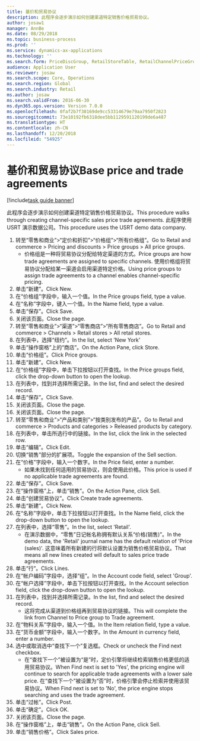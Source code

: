 ```yaml
---
title: 基价和贸易协议
description: 此程序会逐步演示如何创建渠道特定销售价格贸易协议。
author: josaw1
manager: AnnBe
ms.date: 08/29/2018
ms.topic: business-process
ms.prod: ''
ms.service: dynamics-ax-applications
ms.technology: ''
ms.search.form: PriceDiscGroup, RetailStoreTable, RetailChannelPriceGroup, EcoResProductDetailsExtended, PriceDiscAdmTable, PriceDiscAdm
audience: Application User
ms.reviewer: josaw
ms.search.scope: Core, Operations
ms.search.region: Global
ms.search.industry: Retail
ms.author: josaw
ms.search.validFrom: 2016-06-30
ms.dyn365.ops.version: Version 7.0.0
ms.openlocfilehash: 0faf2b7f38169de9cc53314679e79aa7950f2823
ms.sourcegitcommit: 73e10192fb6318dee5bb1129591120199de6a487
ms.translationtype: HT
ms.contentlocale: zh-CN
ms.lasthandoff: 12/20/2018
ms.locfileid: "54925"
---
```

# <a name="base-price-and-trade-agreements"></a><span data-ttu-id="5b3c5-103">基价和贸易协议</span><span class="sxs-lookup"><span data-stu-id="5b3c5-103">Base price and trade agreements</span></span>

[!include[task guide banner](../includes/task-guide-banner.md)]

<span data-ttu-id="5b3c5-104">此程序会逐步演示如何创建渠道特定销售价格贸易协议。</span><span class="sxs-lookup"><span data-stu-id="5b3c5-104">This procedure walks through creating channel-specific sales price trade agreements.</span></span> <span data-ttu-id="5b3c5-105">此程序使用 USRT 演示数据公司。</span><span class="sxs-lookup"><span data-stu-id="5b3c5-105">This procedure uses the USRT demo data company.</span></span>

1. <span data-ttu-id="5b3c5-106">转至“零售和商业”>“定价和折扣”>“价格组”>“所有价格组”。</span><span class="sxs-lookup"><span data-stu-id="5b3c5-106">Go to Retail and commerce > Pricing and discounts > Price groups > All price groups.</span></span>
    * <span data-ttu-id="5b3c5-107">价格组是一种将贸易协议分配给特定渠道的方式。</span><span class="sxs-lookup"><span data-stu-id="5b3c5-107">Price groups are how trade agreements are assigned to specific channels.</span></span> <span data-ttu-id="5b3c5-108">使用价格组将贸易协议分配给某一渠道会启用渠道特定价格。</span><span class="sxs-lookup"><span data-stu-id="5b3c5-108">Using price groups to assign trade agreements to a channel enables channel-specific pricing.</span></span>  
2. <span data-ttu-id="5b3c5-109">单击“新建”。</span><span class="sxs-lookup"><span data-stu-id="5b3c5-109">Click New.</span></span>
3. <span data-ttu-id="5b3c5-110">在“价格组”字段中，输入一个值。</span><span class="sxs-lookup"><span data-stu-id="5b3c5-110">In the Price groups field, type a value.</span></span>
4. <span data-ttu-id="5b3c5-111">在“名称”字段中，键入一个值。</span><span class="sxs-lookup"><span data-stu-id="5b3c5-111">In the Name field, type a value.</span></span>
5. <span data-ttu-id="5b3c5-112">单击“保存”。</span><span class="sxs-lookup"><span data-stu-id="5b3c5-112">Click Save.</span></span>
6. <span data-ttu-id="5b3c5-113">关闭该页面。</span><span class="sxs-lookup"><span data-stu-id="5b3c5-113">Close the page.</span></span>
7. <span data-ttu-id="5b3c5-114">转至“零售和商业”>“渠道”>“零售商店”>“所有零售商店”。</span><span class="sxs-lookup"><span data-stu-id="5b3c5-114">Go to Retail and commerce > Channels > Retail stores > All retail stores.</span></span>
8. <span data-ttu-id="5b3c5-115">在列表中，选择“纽约”。</span><span class="sxs-lookup"><span data-stu-id="5b3c5-115">In the list, select 'New York'</span></span>
9. <span data-ttu-id="5b3c5-116">单击“操作窗格”上的“商店”。</span><span class="sxs-lookup"><span data-stu-id="5b3c5-116">On the Action Pane, click Store.</span></span>
10. <span data-ttu-id="5b3c5-117">单击“价格组”。</span><span class="sxs-lookup"><span data-stu-id="5b3c5-117">Click Price groups.</span></span>
11. <span data-ttu-id="5b3c5-118">单击“新建”。</span><span class="sxs-lookup"><span data-stu-id="5b3c5-118">Click New.</span></span>
12. <span data-ttu-id="5b3c5-119">在“价格组”字段中，单击下拉按钮以打开查找。</span><span class="sxs-lookup"><span data-stu-id="5b3c5-119">In the Price groups field, click the drop-down button to open the lookup.</span></span>
13. <span data-ttu-id="5b3c5-120">在列表中，找到并选择所需记录。</span><span class="sxs-lookup"><span data-stu-id="5b3c5-120">In the list, find and select the desired record.</span></span>
14. <span data-ttu-id="5b3c5-121">单击“保存”。</span><span class="sxs-lookup"><span data-stu-id="5b3c5-121">Click Save.</span></span>
15. <span data-ttu-id="5b3c5-122">关闭该页面。</span><span class="sxs-lookup"><span data-stu-id="5b3c5-122">Close the page.</span></span>
16. <span data-ttu-id="5b3c5-123">关闭该页面。</span><span class="sxs-lookup"><span data-stu-id="5b3c5-123">Close the page.</span></span>
17. <span data-ttu-id="5b3c5-124">转至“零售和商业”>“产品和类别”>“按类别发布的产品”。</span><span class="sxs-lookup"><span data-stu-id="5b3c5-124">Go to Retail and commerce > Products and categories > Released products by category.</span></span>
18. <span data-ttu-id="5b3c5-125">在列表中，单击所选行中的链接。</span><span class="sxs-lookup"><span data-stu-id="5b3c5-125">In the list, click the link in the selected row.</span></span>
19. <span data-ttu-id="5b3c5-126">单击“编辑”。</span><span class="sxs-lookup"><span data-stu-id="5b3c5-126">Click Edit.</span></span>
20. <span data-ttu-id="5b3c5-127">切换“销售”部分的扩展项。</span><span class="sxs-lookup"><span data-stu-id="5b3c5-127">Toggle the expansion of the Sell section.</span></span>
21. <span data-ttu-id="5b3c5-128">在“价格”字段中，输入一个数字。</span><span class="sxs-lookup"><span data-stu-id="5b3c5-128">In the Price field, enter a number.</span></span>
    * <span data-ttu-id="5b3c5-129">如果未找到任何适用的贸易协议，则会使用此价格。</span><span class="sxs-lookup"><span data-stu-id="5b3c5-129">This price is used if no applicable trade agreements are found.</span></span>  
22. <span data-ttu-id="5b3c5-130">单击“保存”。</span><span class="sxs-lookup"><span data-stu-id="5b3c5-130">Click Save.</span></span>
23. <span data-ttu-id="5b3c5-131">在“操作窗格”上，单击“销售”。</span><span class="sxs-lookup"><span data-stu-id="5b3c5-131">On the Action Pane, click Sell.</span></span>
24. <span data-ttu-id="5b3c5-132">单击“创建贸易协议”。</span><span class="sxs-lookup"><span data-stu-id="5b3c5-132">Click Create trade agreements.</span></span>
25. <span data-ttu-id="5b3c5-133">单击“新建”。</span><span class="sxs-lookup"><span data-stu-id="5b3c5-133">Click New.</span></span>
26. <span data-ttu-id="5b3c5-134">在“名称”字段中，单击下拉按钮以打开查找。</span><span class="sxs-lookup"><span data-stu-id="5b3c5-134">In the Name field, click the drop-down button to open the lookup.</span></span>
27. <span data-ttu-id="5b3c5-135">在列表中，选择“零售”。</span><span class="sxs-lookup"><span data-stu-id="5b3c5-135">In the list, select 'Retail'.</span></span>
    * <span data-ttu-id="5b3c5-136">在演示数据中，“零售”日记帐名称拥有默认关系“价格(销售)”。</span><span class="sxs-lookup"><span data-stu-id="5b3c5-136">In the demo data, the 'Retail' journal name has the default relation of 'Price (sales)'.</span></span> <span data-ttu-id="5b3c5-137">这意味着所有新建的行将默认设置为销售价格贸易协议。</span><span class="sxs-lookup"><span data-stu-id="5b3c5-137">That means all new lines created will default to sales price trade agreements.</span></span>  
28. <span data-ttu-id="5b3c5-138">单击“行”。</span><span class="sxs-lookup"><span data-stu-id="5b3c5-138">Click Lines.</span></span>
29. <span data-ttu-id="5b3c5-139">在“帐户编码”字段中，选择“组”。</span><span class="sxs-lookup"><span data-stu-id="5b3c5-139">In the Account code field, select 'Group'.</span></span>
30. <span data-ttu-id="5b3c5-140">在“帐户选择”字段中，单击下拉按钮以打开查找。</span><span class="sxs-lookup"><span data-stu-id="5b3c5-140">In the Account selection field, click the drop-down button to open the lookup.</span></span>
31. <span data-ttu-id="5b3c5-141">在列表中，找到并选择所需记录。</span><span class="sxs-lookup"><span data-stu-id="5b3c5-141">In the list, find and select the desired record.</span></span>
    * <span data-ttu-id="5b3c5-142">这将完成从渠道到价格组再到贸易协议的链接。</span><span class="sxs-lookup"><span data-stu-id="5b3c5-142">This will complete the link from Channel to Price group to Trade agreement.</span></span>  
32. <span data-ttu-id="5b3c5-143">在“物料关系”字段中，输入一个值。</span><span class="sxs-lookup"><span data-stu-id="5b3c5-143">In the Item relation field, type a value.</span></span>
33. <span data-ttu-id="5b3c5-144">在“货币金额”字段中，输入一个数字。</span><span class="sxs-lookup"><span data-stu-id="5b3c5-144">In the Amount in currency field, enter a number.</span></span>
34. <span data-ttu-id="5b3c5-145">选中或取消选中“查找下一个”复选框。</span><span class="sxs-lookup"><span data-stu-id="5b3c5-145">Check or uncheck the Find next checkbox.</span></span>
    * <span data-ttu-id="5b3c5-146">在“查找下一个”被设置为“是”时，定价引擎将继续检索销售价格更低的适用贸易协议。</span><span class="sxs-lookup"><span data-stu-id="5b3c5-146">When Find next is set to 'Yes', the pricing engine will continue to search for applicable trade agreements with a lower sale price.</span></span> <span data-ttu-id="5b3c5-147">在“查找下一个”被设置为“否”时，价格引擎会停止检索并使用该贸易协议。</span><span class="sxs-lookup"><span data-stu-id="5b3c5-147">When Find next is set to 'No', the price engine stops searching and uses the trade agreement.</span></span>  
35. <span data-ttu-id="5b3c5-148">单击“过帐”。</span><span class="sxs-lookup"><span data-stu-id="5b3c5-148">Click Post.</span></span>
36. <span data-ttu-id="5b3c5-149">单击“确定”。</span><span class="sxs-lookup"><span data-stu-id="5b3c5-149">Click OK.</span></span>
37. <span data-ttu-id="5b3c5-150">关闭该页面。</span><span class="sxs-lookup"><span data-stu-id="5b3c5-150">Close the page.</span></span>
38. <span data-ttu-id="5b3c5-151">在“操作窗格”上，单击“销售”。</span><span class="sxs-lookup"><span data-stu-id="5b3c5-151">On the Action Pane, click Sell.</span></span>
39. <span data-ttu-id="5b3c5-152">单击“销售价格”。</span><span class="sxs-lookup"><span data-stu-id="5b3c5-152">Click Sales price.</span></span>

